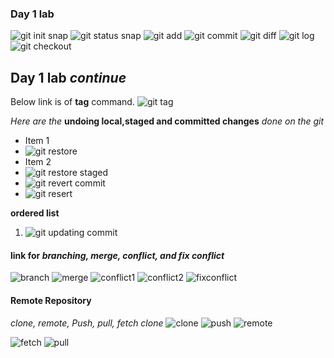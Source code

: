 ### Day 1 lab 
![git init snap](https://github.com/JRKhatri/CS445/blob/main/git_init.png)
![git status snap](https://github.com/JRKhatri/CS445/blob/main/git_status.png)
![git add](https://github.com/JRKhatri/CS445/blob/main/git_add.png)
![git commit](https://github.com/JRKhatri/CS445/blob/main/git_commit.png)
![git diff](https://github.com/JRKhatri/CS445/blob/main/git_diff.png)
![git log](https://github.com/JRKhatri/CS445/blob/main/lab1/git_log.png)
![git checkout](https://github.com/JRKhatri/CS445/blob/main/lab1/checkout_oldversion.png)

## Day 1 lab *continue*
Below link is of **tag** command.
![git tag](https://github.com/JRKhatri/CS445/blob/main/lab1/tag_commit.png)

_Here are the_ **undoing local,staged and committed changes** _done on the git_

* Item 1
* ![git restore](https://github.com/JRKhatri/CS445/blob/main/lab1/restore_beforeworking.png)
* Item 2 
* ![git restore staged](https://github.com/JRKhatri/CS445/blob/main/lab1/restore_beforeCommit.png)
* ![git revert commit](https://github.com/JRKhatri/CS445/blob/main/lab1/revert_commit.png)
* ![git resert](https://github.com/JRKhatri/CS445/blob/main/lab1/resert_commit.png)

**ordered list**
1. ![git updating commit](https://github.com/JRKhatri/CS445/blob/main/lab1/updating_lastCommit.png)


#### link for *branching, merge, conflict, and fix conflict*
![branch](https://github.com/JRKhatri/CS445/blob/main/lab1/branching.png)
![merge](https://github.com/JRKhatri/CS445/blob/main/lab1/merge.png)
![conflict1](https://github.com/JRKhatri/CS445/blob/main/lab1/create_conflict.png)
![conflict2](https://github.com/JRKhatri/CS445/blob/main/lab1/conflict_sample.png)
![fixconflict](https://github.com/JRKhatri/CS445/blob/main/lab1/fixMerge_conflict.png)

#### Remote Repository
_clone, remote, Push, pull, fetch_
*clone*
![clone](https://github.com/JRKhatri/CS445/blob/main/lab1/clone.png)
![push](https://github.com/JRKhatri/CS445/blob/main/lab1/push.png)
![remote](https://github.com/JRKhatri/CS445/blob/main/lab1/remote.png)

![fetch](https://github.com/JRKhatri/CS445/blob/main/lab1/fetch.png)
![pull](https://github.com/JRKhatri/CS445/blob/main/lab1/pull.png)








 




